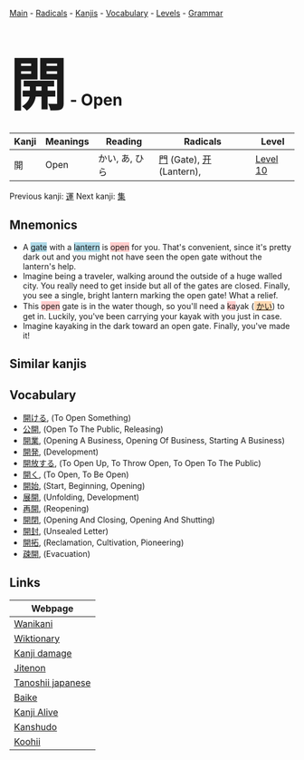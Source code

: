 <style> bigfont {font-size: 100px}</style>
[Main](../index.md) -
[Radicals](../radicals.md) -
[Kanjis](../kanjis.md) -
[Vocabulary](../vocabulary.md) -
[Levels](../levels.md) -
[Grammar](../grammar.md)
# <bigfont> 開</bigfont> - Open 

| Kanji | Meanings | Reading | Radicals | Level |
| --- | --- | --- | --- | --- |
| 開 | Open | かい, あ, ひら | [門](../radicals/門.md) (Gate), [开](../radicals/开.md) (Lantern),  | [Level 10](../levels/wk_level10.md) |

Previous kanji: [運](運.md) Next kanji: [集](集.md) 

## Mnemonics
 * A <span style="background-color:#ADD8E6"> gate</span> with a <span style="background-color:#ADD8E6"> lantern</span> is <span style="background-color:#ffcccb"> open</span> for you. That's convenient, since it's pretty dark out and you might not have seen the open gate without the lantern's help.
* Imagine being a traveler, walking around the outside of a huge walled city. You really need to get inside but all of the gates are closed. Finally, you see a single, bright lantern marking the open gate! What a relief.
* This <span style="background-color:#ffcccb"> open</span> gate is in the water though, so you'll need a <span style="background-color:#ffcccb"> ka</span>yak (<span style="background-color:#fed8b1"> [かい](https://jisho.org/search/かい)</span>) to get in. Luckily, you've been carrying your kayak with you just in case.
* Imagine kayaking in the dark toward an open gate. Finally, you've made it!


## Similar kanjis
 


## Vocabulary
 * [開ける](../vocabulary/開.md), (To Open Something)
* [公開](../vocabulary/開.md), (Open To The Public, Releasing)
* [開業](../vocabulary/開.md), (Opening A Business, Opening Of Business, Starting A Business)
* [開発](../vocabulary/開.md), (Development)
* [開放する](../vocabulary/開.md), (To Open Up, To Throw Open, To Open To The Public)
* [開く](../vocabulary/開.md), (To Open, To Be Open)
* [開始](../vocabulary/開.md), (Start, Beginning, Opening)
* [展開](../vocabulary/開.md), (Unfolding, Development)
* [再開](../vocabulary/開.md), (Reopening)
* [開閉](../vocabulary/開.md), (Opening And Closing, Opening And Shutting)
* [開封](../vocabulary/開.md), (Unsealed Letter)
* [開拓](../vocabulary/開.md), (Reclamation, Cultivation, Pioneering)
* [疎開](../vocabulary/開.md), (Evacuation)



## Links 

| Webpage |
| --- |
| [Wanikani          ](https://www.wanikani.com/kanji/開) |
| [Wiktionary        ](https://en.wiktionary.org/wiki/開) |
| [Kanji damage      ](http://www.kanjidamage.com/kanji/search?utf8=✓&q=開) |
| [Jitenon           ](https://jitenon.com/kanji/開) |
| [Tanoshii japanese ](https://www.tanoshiijapanese.com/dictionary/kanji.cfm?k=開) |
| [Baike             ](https://baike.baidu.com/item/開) |
| [Kanji Alive       ](https://app.kanjialive.com/開) |
| [Kanshudo          ](https://www.kanshudo.com/searchmn?q=開) |
| [Koohii            ](https://kanji.koohii.com/study/kanji/開) |
